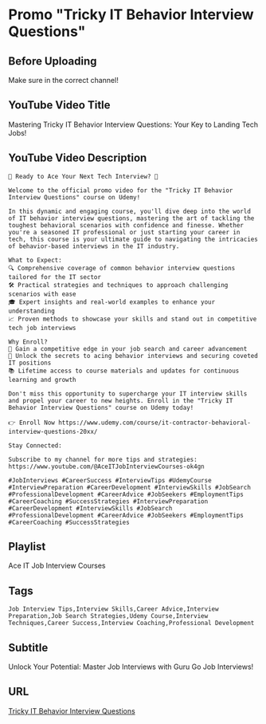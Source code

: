 # Promo "Tricky IT Behavior Interview Questions"

## Before Uploading

Make sure in the correct channel!

## YouTube Video Title

Mastering Tricky IT Behavior Interview Questions: Your Key to Landing Tech Jobs!

## YouTube Video Description

```text
🚀 Ready to Ace Your Next Tech Interview? 🚀

Welcome to the official promo video for the "Tricky IT Behavior Interview Questions" course on Udemy!

In this dynamic and engaging course, you'll dive deep into the world of IT behavior interview questions, mastering the art of tackling the toughest behavioral scenarios with confidence and finesse. Whether you're a seasoned IT professional or just starting your career in tech, this course is your ultimate guide to navigating the intricacies of behavior-based interviews in the IT industry.

What to Expect:
🔍 Comprehensive coverage of common behavior interview questions tailored for the IT sector
🛠️ Practical strategies and techniques to approach challenging scenarios with ease
🎓 Expert insights and real-world examples to enhance your understanding
📈 Proven methods to showcase your skills and stand out in competitive tech job interviews

Why Enroll?
🌟 Gain a competitive edge in your job search and career advancement
🔐 Unlock the secrets to acing behavior interviews and securing coveted IT positions
📚 Lifetime access to course materials and updates for continuous learning and growth

Don't miss this opportunity to supercharge your IT interview skills and propel your career to new heights. Enroll in the "Tricky IT Behavior Interview Questions" course on Udemy today!

👉 Enroll Now https://www.udemy.com/course/it-contractor-behavioral-interview-questions-20xx/

Stay Connected:

Subscribe to my channel for more tips and strategies: https://www.youtube.com/@AceITJobInterviewCourses-ok4gn

#JobInterviews #CareerSuccess #InterviewTips #UdemyCourse #InterviewPreparation #CareerDevelopment #InterviewSkills #JobSearch #ProfessionalDevelopment #CareerAdvice #JobSeekers #EmploymentTips #CareerCoaching #SuccessStrategies #InterviewPreparation #CareerDevelopment #InterviewSkills #JobSearch #ProfessionalDevelopment #CareerAdvice #JobSeekers #EmploymentTips #CareerCoaching #SuccessStrategies
```

## Playlist

Ace IT Job Interview Courses

## Tags

```text
Job Interview Tips,Interview Skills,Career Advice,Interview Preparation,Job Search Strategies,Udemy Course,Interview Techniques,Career Success,Interview Coaching,Professional Development
```

## Subtitle

Unlock Your Potential: Master Job Interviews with Guru Go Job Interviews!

## URL

[Tricky IT Behavior Interview Questions](https://youtu.be/wSGlM4SYi7U)
